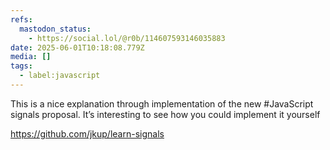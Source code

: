 ```yaml
---
refs:
  mastodon_status:
    - https://social.lol/@r0b/114607593146035883
date: 2025-06-01T10:18:08.779Z
media: []
tags:
  - label:javascript
---
```


This is a nice explanation through implementation of the new #JavaScript signals proposal. It’s interesting to see how you could implement it yourself

https://github.com/jkup/learn-signals
